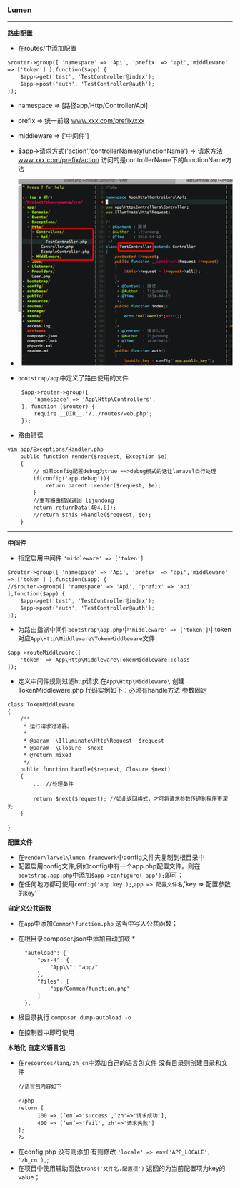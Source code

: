 ### Lumen

---

__路由配置__

* 在routes/中添加配置
  
````
$router->group([ 'namespace' => 'Api', 'prefix' => 'api','middleware' => ['token'] ],function($app) {
    $app->get('test', 'TestController@index');
    $app->post('auth', 'TestController@auth');
});
````
* namespace => [路径app/Http/Controller/Api]
* prefix => 统一前缀 www.xxx.com/prefix/xxx
* middleware => ['中间件']
* $app->请求方式('action','controllerName@functionName') => 请求方法 www.xxx.com/prefix/action 访问的是controllerName下的functionName方法
* ![目录](https://github.com/jackylee92/Blog/blob/master/Images/Snip20180417_1.png?raw=true)
* ``bootstrap/app``中定义了路由使用的文件

   ````
	$app->router->group([
   		'namespace' => 'App\Http\Controllers',
	], function ($router) {
   		require __DIR__.'/../routes/web.php';
	});
	````
	
* 路由错误

````
vim app/Exceptions/Handler.php
    public function render($request, Exception $e)
    {
        // 如果config配置debug为true ==>debug模式的话让laravel自行处理
        if(config('app.debug')){
            return parent::render($request, $e);
        }
        //重写路由错误返回 lijundong
        return returnData(404,[]);
        //return $this->handle($request, $e);
    }
````


----

__中间件__

* 指定启用中间件 ``'middleware' => ['token']``

````
$router->group([ 'namespace' => 'Api', 'prefix' => 'api','middleware' => ['token'] ],function($app) {
//$router->group([ 'namespace' => 'Api', 'prefix' => 'api' ],function($app) {
    $app->get('test', 'TestController@index');
    $app->post('auth', 'TestController@auth');
});
````

* 为路由指派中间件``bootstrap\app.php``中``'middleware' => ['token']``中token对应``App\Http\Middleware\TokenMiddleware``文件

````
$app->routeMiddleware([
    'token' => App\Http\Middleware\TokenMiddleware::class
]);
````
* 定义中间件规则过滤http请求 在``App\Http\Middleware\`` 创建TokenMiddleware.php 代码实例如下：必须有handle方法 参数固定

````
class TokenMiddleware
{
    /**
     * 运行请求过滤器。
     * 
     * @param  \Illuminate\Http\Request  $request
     * @param  \Closure  $next
     * @return mixed
     */
    public function handle($request, Closure $next)
    {
        ... //处理条件

        return $next($request); //如此返回格式，才可将请求参数传递到程序更深处
    }

}
````

__配置文件__

* 在``vendor\larvel\lumen-framework``中config文件夹复制到根目录中
* 配置启用config文件,例如config中有一个app.php配置文件。则在``bootstrap.app.php``中添加``$app->configure('app');``即可；
* 在任何地方都可使用``config('app.key');``,``app => 配置文件名``,'key => 配置参数的key'``

__自定义公共函数__

* 在``app``中添加``Common\function.php`` 这当中写入公共函数；
* 在根目录composer.json中添加自动加载
  *

  ````
    "autoload": {
        "psr-4": {
            "App\\": "app/"
        },
        "files": [
            "app/Common/function.php"
        ]
    },
  ````
* 根目录执行 ``composer dump-autoload -o`` 
* 在控制器中即可使用

__本地化 自定义语言包__

* 在``resources/lang/zh_cn``中添加自己的语言包文件 没有目录则创建目录和文件
  ````
  //语言包内容如下
  
  <?php
  return [
  		100 => [‘en’=>'success','zh'=>'请求成功'],
  		400 => [‘en’=>'fail','zh'=>'请求失败'] 
  ];
  ?>
  ````
* 在config.php 没有则添加 有则修改 ``'locale' => env('APP_LOCALE', 'zh_cn'),``;
* 在项目中使用辅助函数``trans('文件名.配置项')`` 返回的为当前配置项为key的value；